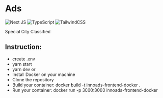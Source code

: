 
# Ads

![Next JS](https://img.shields.io/badge/Next-black?style=for-the-badge&logo=next.js&logoColor=white)
![TypeScript](https://img.shields.io/badge/typescript-%23007ACC.svg?style=for-the-badge&logo=typescript&logoColor=white)
![TailwindCSS](https://img.shields.io/badge/tailwindcss-%2338B2AC.svg?style=for-the-badge&logo=tailwind-css&logoColor=white)

Special City Classified

## Instruction:

- create .env
- yarn start
- yarn dev
or
- Install Docker on your machine
- Clone the repository
- Build your container: docker build -t innoads-frontend-docker .
- Run your container: docker run -p 3000:3000 innoads-frontend-docker
